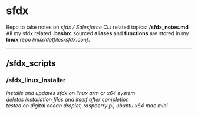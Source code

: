# sfdx
Repo to take notes on *sfdx / Salesforce CLI* related topics: **/sfdx_notes.md** <br>
All my sfdx related **.bashrc** sourced **aliases** and **functions** are stored in my **linux** repo *linux/dotfiles/sfdx.conf*. <br>

----

## /sfdx_scripts
### /sfdx_linux_installer
*installs and updates sfdx on linux arm or x64 system <br>
deletes installation files and itself after completion <br> 
tested on digital ocean droplet, raspberry pi, ubuntu x64 mac mini* <br>

